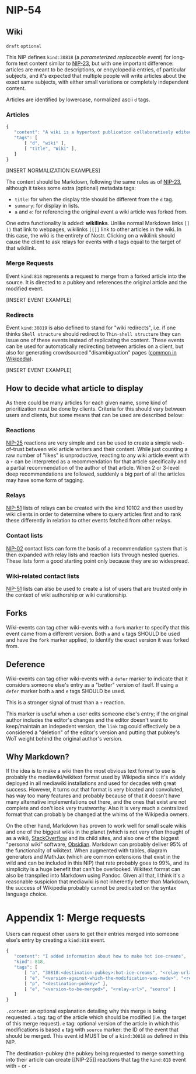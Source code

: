 NIP-54
======

Wiki
----
`draft` `optional`

This NIP defines `kind:30818` (a _parameterized replaceable event_) for long-form text content similar to [NIP-23](23.md), but with one important difference: articles are meant to be descriptions, or encyclopedia entries, of particular subjects, and it's expected that multiple people will write articles about the exact same subjects, with either small variations or completely independent content.

Articles are identified by lowercase, normalized ascii `d` tags.

### Articles
```js
{
   "content": "A wiki is a hypertext publication collaboratively edited and managed by its own audience.",
   "tags": [
       [ "d", "wiki" ],
       [ "title", "Wiki" ],
   ]
}
```

[INSERT NORMALIZATION EXAMPLES]

The content should be Markdown, following the same rules as of [NIP-23](23.md), although it takes some extra (optional) metadata tags:

  - `title`: for when the display title should be different from the `d` tag.
  - `summary`: for display in lists.
  - `a` and `e`: for referencing the original event a wiki article was forked from.

One extra functionality is added: **wikilinks**. Unlike normal Markdown links `[]()` that link to webpages, wikilinks `[[]]` link to other articles in the wiki. In this case, the wiki is the entirety of Nostr. Clicking on a wikilink should cause the client to ask relays for events with `d` tags equal to the target of that wikilink.

### Merge Requests

Event `kind:818` represents a request to merge from a forked article into the source. It is directed to a pubkey and references the original article and the modified event.

[INSERT EVENT EXAMPLE]

### Redirects

Event `kind:30819` is also defined to stand for "wiki redirects", i.e. if one thinks `Shell structure` should redirect to `Thin-shell structure` they can issue one of these events instead of replicating the content. These events can be used for automatically redirecting between articles on a client, but also for generating crowdsourced "disambiguation" pages ([common in Wikipedia](https://en.wikipedia.org/wiki/Help:Disambiguation)).

[INSERT EVENT EXAMPLE]

How to decide what article to display
-------------------------------------

As there could be many articles for each given name, some kind of prioritization must be done by clients. Criteria for this should vary between users and clients, but some means that can be used are described below:

### Reactions

[NIP-25](25.md) reactions are very simple and can be used to create a simple web-of-trust between wiki article writers and their content. While just counting a raw number of "likes" is unproductive, reacting to any wiki article event with a `+` can be interpreted as a recommendation for that article specifically and a partial recommendation of the author of that article. When 2 or 3-level deep recommendations are followed, suddenly a big part of all the articles may have some form of tagging.

### Relays

[NIP-51](51.md) lists of relays can be created with the kind 10102 and then used by wiki clients in order to determine where to query articles first and to rank these differently in relation to other events fetched from other relays.

### Contact lists

[NIP-02](02.md) contact lists can form the basis of a recommendation system that is then expanded with relay lists and reaction lists through nested queries. These lists form a good starting point only because they are so widespread.

### Wiki-related contact lists

[NIP-51](51.md) lists can also be used to create a list of users that are trusted only in the context of wiki authorship or wiki curationship.

Forks
---------
Wiki-events can tag other wiki-events with a `fork` marker to specify that this event came from a different version. Both `a` and `e` tags SHOULD be used and have the `fork` marker applied, to identify the exact version it was forked from.

Deference
---------
Wiki-events can tag other wiki-events with a `defer` marker to indicate that it considers someone else's entry as a "better" version of itself. If using a `defer` marker both `a` and `e` tags SHOULD be used.

This is a stronger signal of trust than a `+` reaction.

This marker is useful when a user edits someone else's entry; if the original author includes the editor's changes and the editor doesn't want to keep/maintain an indepedent version, the `link` tag could effectively be a considered a "deletion" of the editor's version and putting that pubkey's WoT weight behind the original author's version.

Why Markdown?
-------------

If the idea is to make a wiki then the most obvious text format to use is probably the mediawiki/wikitext format used by Wikipedia since it's widely deployed in all mediawiki installations and used for decades with great success. However, it turns out that format is very bloated and convoluted, has way too many features and probably because of that it doesn't have many alternative implementations out there, and the ones that exist are not complete and don't look very trustworthy. Also it is very much a centralized format that can probably be changed at the whims of the Wikipedia owners.

On the other hand, Markdown has proven to work well for small scale wikis and one of the biggest wikis in the planet (which is not very often thought of as a wiki), [StackOverflow](https://stackoverflow.com) and its child sites, and also one of the biggest "personal wiki" software, [Obsidian](https://obsidian.md/). Markdown can probably deliver 95% of the functionality of wikitext. When augmented with tables, diagram generators and MathJax (which are common extensions that exist in the wild and can be included in this NIP) that rate probably goes to 99%, and its simplicity is a huge benefit that can't be overlooked. Wikitext format can also be transpíled into Markdown using Pandoc. Given all that, I think it's a reasonable suspicion that mediawiki is not inherently better than Markdown, the success of Wikipedia probably cannot be predicated on the syntax language choice.

# Appendix 1: Merge requests
Users can request other users to get their entries merged into someone else's entry by creating a `kind:818` event.

```js
{
   "content": "I added information about how to make hot ice-creams",
   "kind": 818,
   "tags": [
       [ "a", "30818:<destination-pubkey>:hot-ice-creams", "<relay-url>" ],
       [ "e", "<version-against-which-the-modification-was-made>", "<relay-url>' ],
       [ "p", "<destination-pubkey>" ],
       [ "e", "<version-to-be-merged>", "<relay-url>", "source" ]
   ]
}
```

`.content`: an optional explanation detailing why this merge is being requested.
`a` tag: tag of the article which should be modified (i.e. the target of this merge request).
`e` tag: optional version of the article in which this modifications is based
`e` tag with `source` marker: the ID of the event that should be merged. This event id MUST be of a `kind:30818` as defined in this NIP.

The destination-pubkey (the pubkey being requested to merge something into their article can create [[NIP-25]] reactions that tag the `kind:818` event with `+` or `-`
